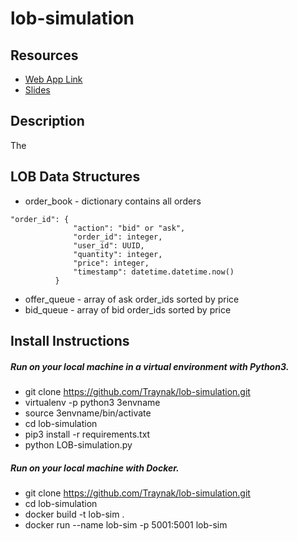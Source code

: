 # lob-simulation

## Resources
*  [Web App Link]()
*  [Slides]()


## Description
The


## LOB Data Structures
- order_book - dictionary contains all orders
```
"order_id": {
              "action": "bid" or "ask",
              "order_id": integer,
              "user_id": UUID,
              "quantity": integer,
              "price": integer,
              "timestamp": datetime.datetime.now()
          }
```          
- offer_queue - array of ask order_ids sorted by price
- bid_queue - array of bid order_ids sorted by price


## Install Instructions
##### Run on your local machine in a virtual environment with Python3.
* git clone https://github.com/Traynak/lob-simulation.git
* virtualenv -p python3 3envname
* source 3envname/bin/activate
* cd lob-simulation
* pip3 install -r requirements.txt
* python LOB-simulation.py

##### Run on your local machine with Docker.
- git clone https://github.com/Traynak/lob-simulation.git
- cd lob-simulation
- docker build -t lob-sim .
- docker run --name lob-sim -p 5001:5001 lob-sim

